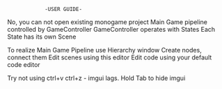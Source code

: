                 -USER GUIDE-
No, you can not open existing monogame project
Main Game pipeline controlled by GameController
    GameController operates with States
        Each State has its own Scene

To realize Main Game Pipeline use Hierarchy window
Create nodes, connect them
Edit scenes using this editor
Edit code using your default code editor

Try not using ctrl+v ctrl+z - imgui lags.
            Hold Tab to hide imgui
